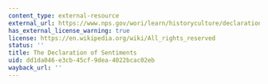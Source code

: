 ```yaml
---
content_type: external-resource
external_url: https://www.nps.gov/wori/learn/historyculture/declaration-of-sentiments.htm
has_external_license_warning: true
license: https://en.wikipedia.org/wiki/All_rights_reserved
status: ''
title: The Declaration of Sentiments
uid: dd1da046-e3cb-45cf-9dea-4022bcac02eb
wayback_url: ''
---
```

